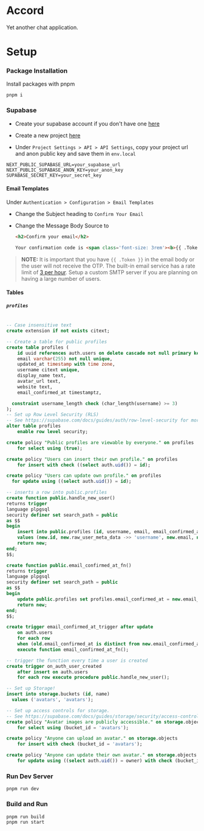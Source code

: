 # Accord

Yet another chat application.

# Setup

### Package Installation

Install packages with pnpm

```
pnpm i
```

### Supabase

- Create your supabase account if you don't have one [here](https://supabase.com/dashboard/sign-in?)

- Create a new project [here](https://supabase.com/dashboard/projects)

- Under `Project Settings > API > API Settings`, copy your project url and anon public key and save them in `env.local`

```
NEXT_PUBLIC_SUPABASE_URL=your_supabase_url
NEXT_PUBLIC_SUPABASE_ANON_KEY=your_anon_key
SUPABASE_SECRET_KEY=your_secret_key
```

#### Email Templates

Under `Authentication > Configuration > Email Templates`

- Change the Subject heading to
    ` Confirm Your Email `

- Change the Message Body Source to
    ```md
    <h2>Confirm your email</h2>

    Your confirmation code is <span class='font-size: 3rem'><b>{{ .Token }}</b></span>
    ```

> **NOTE:** It is important that you have `{{ .Token }}` in the email body or the user will not receive the OTP. The built-in email service has a rate limit of [3 per hour](https://supabase.com/docs/guides/platform/going-into-prod#auth-rate-limits). Setup a custom SMTP server if you are planning on having a large number of users. 

#### Tables

##### `profiles`

```sql

-- Case insensitive text
create extension if not exists citext;

-- Create a table for public profiles
create table profiles (
    id uuid references auth.users on delete cascade not null primary key,
    email varchar(255) not null unique,
    updated_at timestamp with time zone,
    username citext unique,
    display_name text,
    avatar_url text,
    website text,
    email_confirmed_at timestamptz,

  constraint username_length check (char_length(username) >= 3)
);
-- Set up Row Level Security (RLS)
-- See https://supabase.com/docs/guides/auth/row-level-security for more details.
alter table profiles
    enable row level security;

create policy "Public profiles are viewable by everyone." on profiles
    for select using (true);

create policy "Users can insert their own profile." on profiles
    for insert with check ((select auth.uid()) = id);

create policy "Users can update own profile." on profiles
  for update using ((select auth.uid()) = id);

-- inserts a row into public.profiles
create function public.handle_new_user()
returns trigger
language plpgsql
security definer set search_path = public
as $$
begin
    insert into public.profiles (id, username, email, email_confirmed_at)
    values (new.id, new.raw_user_meta_data ->> 'username', new.email, new.email_confirmed_at);
    return new;
end;
$$;

create function public.email_confirmed_at_fn() 
returns trigger
language plpgsql
security definer set search_path = public
as $$
begin
    update public.profiles set profiles.email_confirmed_at = new.email_confirmed_at where profiles.id = new.id;
    return new;
end;
$$;

create trigger email_confirmed_at_trigger after update
    on auth.users
    for each row
    when (old.email_confirmed_at is distinct from new.email_confirmed_at)
    execute function email_confirmed_at_fn();

-- trigger the function every time a user is created
create trigger on_auth_user_created
    after insert on auth.users
    for each row execute procedure public.handle_new_user();

-- Set up Storage!
insert into storage.buckets (id, name)
  values ('avatars', 'avatars');

-- Set up access controls for storage.
-- See https://supabase.com/docs/guides/storage/security/access-control#policy-examples for more details.
create policy "Avatar images are publicly accessible." on storage.objects
    for select using (bucket_id = 'avatars');

create policy "Anyone can upload an avatar." on storage.objects
    for insert with check (bucket_id = 'avatars');

create policy "Anyone can update their own avatar." on storage.objects
    for update using ((select auth.uid()) = owner) with check (bucket_id = 'avatars');
```

### Run Dev Server

```
pnpm run dev
```

### Build and Run

```
pnpm run build
pnpm run start
```
